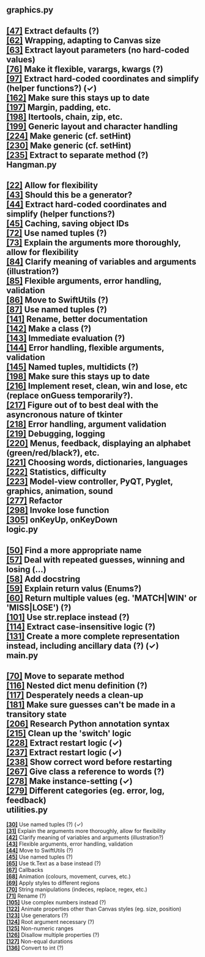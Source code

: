 graphics.py
-----------

[**[47]**](https://github.com/SwiftsNamesake/Hangman/blob/master/graphics.py#L47 "View") Extract defaults (?)<br/>[**[62]**](https://github.com/SwiftsNamesake/Hangman/blob/master/graphics.py#L62 "View") Wrapping, adapting to Canvas size<br/>[**[63]**](https://github.com/SwiftsNamesake/Hangman/blob/master/graphics.py#L63 "View") Extract layout parameters (no hard-coded values)<br/>[**[76]**](https://github.com/SwiftsNamesake/Hangman/blob/master/graphics.py#L76 "View") Make it flexible, varargs, kwargs (?)<br/>[**[97]**](https://github.com/SwiftsNamesake/Hangman/blob/master/graphics.py#L97 "View") Extract hard-coded coordinates and simplify (helper functions?) (✓)<br/>[**[162]**](https://github.com/SwiftsNamesake/Hangman/blob/master/graphics.py#L162 "View") Make sure this stays up to date<br/>[**[197]**](https://github.com/SwiftsNamesake/Hangman/blob/master/graphics.py#L197 "View") Margin, padding, etc.<br/>[**[198]**](https://github.com/SwiftsNamesake/Hangman/blob/master/graphics.py#L198 "View") Itertools, chain, zip, etc.<br/>[**[199]**](https://github.com/SwiftsNamesake/Hangman/blob/master/graphics.py#L199 "View") Generic layout and character handling<br/>[**[224]**](https://github.com/SwiftsNamesake/Hangman/blob/master/graphics.py#L224 "View") Make generic (cf. setHint)<br/>[**[230]**](https://github.com/SwiftsNamesake/Hangman/blob/master/graphics.py#L230 "View") Make generic (cf. setHint)<br/>[**[235]**](https://github.com/SwiftsNamesake/Hangman/blob/master/graphics.py#L235 "View") Extract to separate method (?)<br/>
Hangman.py
----------

[**[22]**](https://github.com/SwiftsNamesake/Hangman/blob/master/graphics.py#L22 "View") Allow for flexibility<br/>[**[43]**](https://github.com/SwiftsNamesake/Hangman/blob/master/graphics.py#L43 "View") Should this be a generator?<br/>[**[44]**](https://github.com/SwiftsNamesake/Hangman/blob/master/graphics.py#L44 "View") Extract hard-coded coordinates and simplify (helper functions?)<br/>[**[45]**](https://github.com/SwiftsNamesake/Hangman/blob/master/graphics.py#L45 "View") Caching, saving object IDs<br/>[**[72]**](https://github.com/SwiftsNamesake/Hangman/blob/master/graphics.py#L72 "View") Use named tuples (?)<br/>[**[73]**](https://github.com/SwiftsNamesake/Hangman/blob/master/graphics.py#L73 "View") Explain the arguments more thoroughly, allow for flexibility<br/>[**[84]**](https://github.com/SwiftsNamesake/Hangman/blob/master/graphics.py#L84 "View") Clarify meaning of variables and arguments (illustration?)<br/>[**[85]**](https://github.com/SwiftsNamesake/Hangman/blob/master/graphics.py#L85 "View") Flexible arguments, error handling, validation<br/>[**[86]**](https://github.com/SwiftsNamesake/Hangman/blob/master/graphics.py#L86 "View") Move to SwiftUtils (?)<br/>[**[87]**](https://github.com/SwiftsNamesake/Hangman/blob/master/graphics.py#L87 "View") Use named tuples (?)<br/>[**[141]**](https://github.com/SwiftsNamesake/Hangman/blob/master/graphics.py#L141 "View") Rename, better documentation<br/>[**[142]**](https://github.com/SwiftsNamesake/Hangman/blob/master/graphics.py#L142 "View") Make a class (?)<br/>[**[143]**](https://github.com/SwiftsNamesake/Hangman/blob/master/graphics.py#L143 "View") Immediate evaluation (?)<br/>[**[144]**](https://github.com/SwiftsNamesake/Hangman/blob/master/graphics.py#L144 "View") Error handling, flexible arguments, validation<br/>[**[145]**](https://github.com/SwiftsNamesake/Hangman/blob/master/graphics.py#L145 "View") Named tuples, multidicts (?)<br/>[**[198]**](https://github.com/SwiftsNamesake/Hangman/blob/master/graphics.py#L198 "View") Make sure this stays up to date<br/>[**[216]**](https://github.com/SwiftsNamesake/Hangman/blob/master/graphics.py#L216 "View") Implement reset, clean, win and lose, etc (replace onGuess temporarily?).<br/>[**[217]**](https://github.com/SwiftsNamesake/Hangman/blob/master/graphics.py#L217 "View") Figure out of to best deal with the asyncronous nature of tkinter<br/>[**[218]**](https://github.com/SwiftsNamesake/Hangman/blob/master/graphics.py#L218 "View") Error handling, argument validation<br/>[**[219]**](https://github.com/SwiftsNamesake/Hangman/blob/master/graphics.py#L219 "View") Debugging, logging<br/>[**[220]**](https://github.com/SwiftsNamesake/Hangman/blob/master/graphics.py#L220 "View") Menus, feedback, displaying an alphabet (green/red/black?), etc.<br/>[**[221]**](https://github.com/SwiftsNamesake/Hangman/blob/master/graphics.py#L221 "View") Choosing words, dictionaries, languages<br/>[**[222]**](https://github.com/SwiftsNamesake/Hangman/blob/master/graphics.py#L222 "View") Statistics, difficulty<br/>[**[223]**](https://github.com/SwiftsNamesake/Hangman/blob/master/graphics.py#L223 "View") Model-view controller, PyQT, Pyglet, graphics, animation, sound<br/>[**[277]**](https://github.com/SwiftsNamesake/Hangman/blob/master/graphics.py#L277 "View") Refactor<br/>[**[298]**](https://github.com/SwiftsNamesake/Hangman/blob/master/graphics.py#L298 "View") Invoke lose function<br/>[**[305]**](https://github.com/SwiftsNamesake/Hangman/blob/master/graphics.py#L305 "View") onKeyUp, onKeyDown<br/>
logic.py
--------

[**[50]**](https://github.com/SwiftsNamesake/Hangman/blob/master/graphics.py#L50 "View") Find a more appropriate name<br/>[**[57]**](https://github.com/SwiftsNamesake/Hangman/blob/master/graphics.py#L57 "View") Deal with repeated guesses, winning and losing (...)<br/>[**[58]**](https://github.com/SwiftsNamesake/Hangman/blob/master/graphics.py#L58 "View") Add docstring<br/>[**[59]**](https://github.com/SwiftsNamesake/Hangman/blob/master/graphics.py#L59 "View") Explain return valus (Enums?)<br/>[**[60]**](https://github.com/SwiftsNamesake/Hangman/blob/master/graphics.py#L60 "View") Return multiple values (eg. 'MATCH|WIN' or 'MISS|LOSE') (?)<br/>[**[101]**](https://github.com/SwiftsNamesake/Hangman/blob/master/graphics.py#L101 "View") Use str.replace instead (?)<br/>[**[114]**](https://github.com/SwiftsNamesake/Hangman/blob/master/graphics.py#L114 "View") Extract case-insensitive logic (?)<br/>[**[131]**](https://github.com/SwiftsNamesake/Hangman/blob/master/graphics.py#L131 "View") Create a more complete representation instead, including ancillary data (?) (✓)<br/>
main.py
-------

[**[70]**](https://github.com/SwiftsNamesake/Hangman/blob/master/graphics.py#L70 "View") Move to separate method<br/>[**[116]**](https://github.com/SwiftsNamesake/Hangman/blob/master/graphics.py#L116 "View") Nested dict menu definition (?)<br/>[**[117]**](https://github.com/SwiftsNamesake/Hangman/blob/master/graphics.py#L117 "View") Desperately needs a clean-up<br/>[**[181]**](https://github.com/SwiftsNamesake/Hangman/blob/master/graphics.py#L181 "View") Make sure guesses can't be made in a transitory state<br/>[**[206]**](https://github.com/SwiftsNamesake/Hangman/blob/master/graphics.py#L206 "View") Research Python annotation syntax<br/>[**[215]**](https://github.com/SwiftsNamesake/Hangman/blob/master/graphics.py#L215 "View") Clean up the 'switch' logic<br/>[**[228]**](https://github.com/SwiftsNamesake/Hangman/blob/master/graphics.py#L228 "View") Extract restart logic (✓)<br/>[**[237]**](https://github.com/SwiftsNamesake/Hangman/blob/master/graphics.py#L237 "View") Extract restart logic (✓)<br/>[**[238]**](https://github.com/SwiftsNamesake/Hangman/blob/master/graphics.py#L238 "View") Show correct word before restarting<br/>[**[267]**](https://github.com/SwiftsNamesake/Hangman/blob/master/graphics.py#L267 "View") Give class a reference to words (?)<br/>[**[278]**](https://github.com/SwiftsNamesake/Hangman/blob/master/graphics.py#L278 "View") Make instance-setting (✓)<br/>[**[279]**](https://github.com/SwiftsNamesake/Hangman/blob/master/graphics.py#L279 "View") Different categories (eg. error, log, feedback)<br/>
utilities.py
------------

[**[30]**](https://github.com/SwiftsNamesake/Hangman/blob/master/graphics.py#L30 "View") Use named tuples (?) (✓)<br/>[**[31]**](https://github.com/SwiftsNamesake/Hangman/blob/master/graphics.py#L31 "View") Explain the arguments more thoroughly, allow for flexibility<br/>[**[42]**](https://github.com/SwiftsNamesake/Hangman/blob/master/graphics.py#L42 "View") Clarify meaning of variables and arguments (illustration?)<br/>[**[43]**](https://github.com/SwiftsNamesake/Hangman/blob/master/graphics.py#L43 "View") Flexible arguments, error handling, validation<br/>[**[44]**](https://github.com/SwiftsNamesake/Hangman/blob/master/graphics.py#L44 "View") Move to SwiftUtils (?)<br/>[**[45]**](https://github.com/SwiftsNamesake/Hangman/blob/master/graphics.py#L45 "View") Use named tuples (?)<br/>[**[65]**](https://github.com/SwiftsNamesake/Hangman/blob/master/graphics.py#L65 "View") Use tk.Text as a base instead (?)<br/>[**[67]**](https://github.com/SwiftsNamesake/Hangman/blob/master/graphics.py#L67 "View") Callbacks<br/>[**[68]**](https://github.com/SwiftsNamesake/Hangman/blob/master/graphics.py#L68 "View") Animation (colours, movement, curves, etc.)<br/>[**[69]**](https://github.com/SwiftsNamesake/Hangman/blob/master/graphics.py#L69 "View") Apply styles to different regions<br/>[**[70]**](https://github.com/SwiftsNamesake/Hangman/blob/master/graphics.py#L70 "View") String manipulations (indeces, replace, regex, etc.)<br/>[**[71]**](https://github.com/SwiftsNamesake/Hangman/blob/master/graphics.py#L71 "View") Rename (?)<br/>[**[105]**](https://github.com/SwiftsNamesake/Hangman/blob/master/graphics.py#L105 "View") Use complex numbers instead (?)<br/>[**[122]**](https://github.com/SwiftsNamesake/Hangman/blob/master/graphics.py#L122 "View") Animate properties other than Canvas styles (eg. size, position)<br/>[**[123]**](https://github.com/SwiftsNamesake/Hangman/blob/master/graphics.py#L123 "View") Use generators (?)<br/>[**[124]**](https://github.com/SwiftsNamesake/Hangman/blob/master/graphics.py#L124 "View") Root argument necessary (?)<br/>[**[125]**](https://github.com/SwiftsNamesake/Hangman/blob/master/graphics.py#L125 "View") Non-numeric ranges<br/>[**[126]**](https://github.com/SwiftsNamesake/Hangman/blob/master/graphics.py#L126 "View") Disallow multiple properties (?)<br/>[**[127]**](https://github.com/SwiftsNamesake/Hangman/blob/master/graphics.py#L127 "View") Non-equal durations<br/>[**[136]**](https://github.com/SwiftsNamesake/Hangman/blob/master/graphics.py#L136 "View") Convert to int (?)<br/>
